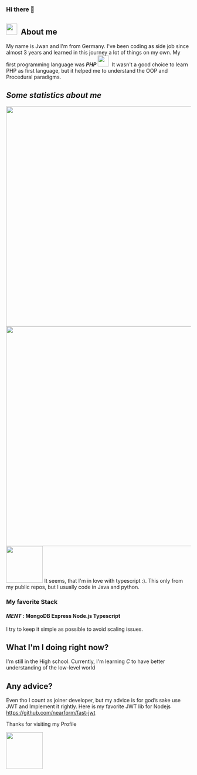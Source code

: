 ### Hi there 👋

## <img src="https://media4.giphy.com/media/3oFzlW8dht4DdvwBqg/giphy.gif" width="30px">&nbsp; About me

My name is Jwan and I'm from Germany.
I've been coding as side job since almost 3 years and learned in this journey a lot of things on my own. My first programming language was ***PHP***
<img src="https://media2.giphy.com/media/10FHR5A4cXqVrO/giphy.gif" width="30px">&nbsp; 
It wasn't a good choice to learn PHP as first language, but it helped me to understand the OOP and Procedural paradigms.


## ***Some statistics about me***

<a>
  <img align="right"  width="600px" src="https://github-readme-stats.vercel.app/api/top-langs/?username=JwanKaro&layout=compact" />
  <img align="right" width="600px" src="https://github-readme-stats.vercel.app/api?username=JwanKaro&show_icons=true&include_all_commits=true" />
</a>

<img src="https://c.tenor.com/y2JXkY1pXkwAAAAC/cat-computer.gif" width="100px">
It seems, that I'm in love with typescript :). 
This only from my public repos, but I usually code in Java and python.

### My favorite Stack 
#### ***MENT*** : MongoDB Express Node.js Typescript 
I try to keep it simple as possible to avoid scaling issues.


## What I'm I doing right now?
I'm still in the High school. Currently, I'm learning *C* to have better understanding of the low-level world 

## Any advice?
Even tho I count as joiner developer, but my advice is for god’s sake use JWT and Implement it rightly. 
Here is my favorite JWT lib for Nodejs https://github.com/nearform/fast-jwt   




Thanks for visiting my Profile 

<img src="https://c.tenor.com/1hyzQj_f5PgAAAAC/kitten-love.gif" width="100px">
